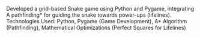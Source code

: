 Developed a grid-based Snake game using Python and Pygame, integrating A pathfinding* for guiding the
snake towards power-ups (lifelines). Technologies Used: Python, Pygame (Game Development), A*
Algorithm (Pathfinding), Mathematical Optimizations (Perfect Squares for Lifelines)
